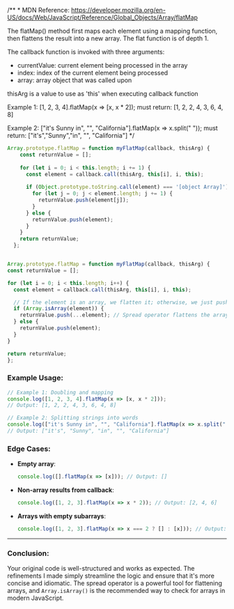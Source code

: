 /**
 *
  MDN Reference: https://developer.mozilla.org/en-US/docs/Web/JavaScript/Reference/Global_Objects/Array/flatMap

  The flatMap() method first maps each element using a mapping function,
  then flattens the result into a new array.
  The flat function is of depth 1.

  The callback function is invoked with three arguments:
  - currentValue: current element being processed in the array
  - index: index of the current element being processed
  - array: array object that was called upon

  thisArg is a value to use as 'this' when executing callback function

  Example 1:
  [1, 2, 3, 4].flatMap(x => [x, x * 2]);
  must return:
  [1, 2, 2, 4, 3, 6, 4, 8]

  Example 2:
  ["it's Sunny in", "", "California"].flatMap(x => x.split(" "));
  must return:
  ["it's","Sunny","in", "", "California"]
*/

```js
Array.prototype.flatMap = function myFlatMap(callback, thisArg) {
    const returnValue = [];
  
    for (let i = 0; i < this.length; i += 1) {
      const element = callback.call(thisArg, this[i], i, this);
  
      if (Object.prototype.toString.call(element) === '[object Array]') {
        for (let j = 0; j < element.length; j += 1) {
          returnValue.push(element[j]);
        }
      } else {
        returnValue.push(element);
      }
    }
    return returnValue;
  };

  ```


  ```js

  Array.prototype.flatMap = function myFlatMap(callback, thisArg) {
  const returnValue = [];

  for (let i = 0; i < this.length; i++) {
    const element = callback.call(thisArg, this[i], i, this);

    // If the element is an array, we flatten it; otherwise, we just push it
    if (Array.isArray(element)) {
      returnValue.push(...element); // Spread operator flattens the array
    } else {
      returnValue.push(element);
    }
  }

  return returnValue;
};


```


### Example Usage:

```javascript
// Example 1: Doubling and mapping
console.log([1, 2, 3, 4].flatMap(x => [x, x * 2]));
// Output: [1, 2, 2, 4, 3, 6, 4, 8]

// Example 2: Splitting strings into words
console.log(["it's Sunny in", "", "California"].flatMap(x => x.split(" ")));
// Output: ["it's", "Sunny", "in", "", "California"]
```

### Edge Cases:

- **Empty array**:
  ```javascript
  console.log([].flatMap(x => [x])); // Output: []
  ```

- **Non-array results from callback**:
  ```javascript
  console.log([1, 2, 3].flatMap(x => x * 2)); // Output: [2, 4, 6]
  ```

- **Arrays with empty subarrays**:
  ```javascript
  console.log([1, 2, 3].flatMap(x => x === 2 ? [] : [x])); // Output: [1, 3]
  ```

---

### Conclusion:
Your original code is well-structured and works as expected. The refinements I made simply streamline the logic and ensure that it's more concise and idiomatic. The spread operator is a powerful tool for flattening arrays, and `Array.isArray()` is the recommended way to check for arrays in modern JavaScript.